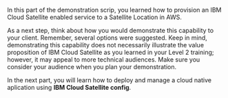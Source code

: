 In this part of the demonstration scrip, you learned how to provision an IBM Cloud Satellite enabled service to a Satellite Location in AWS.

As a next step, think about how you would demonstrate this capability to your client. Remember, several options were suggested.  Keep in mind, demonstrating this capability does not necessarily illustrate the value proposition of IBM Cloud Satellite as you learned in your Level 2 training; however, it may appeal to more technical audiences. Make sure you consider your audience when you plan your demonstration.

In the next part, you will learn how to deploy and manage a cloud native aplication using **IBM Cloud Satellite config**.
